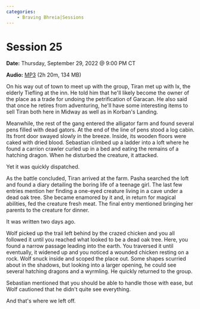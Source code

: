 ```yaml
---
categories:
    - Braving Bhreia|Sessions
---
```


# Session 25

**Date:** Thursday, September 29, 2022 @ 9:00 PM CT

**Audio:** [MP3](https://drive.google.com/file/d/1hWXlN_eNTcCAb3qlgQj4Z8n4Mx_diIGr/view?usp=drivesdk) (2h 20m, 134 MB)

On his way out of town to meet up with the group, Tiran met up with Ix, the elderly Tiefling at the inn. He told him that he'll likely become the owner of the place as a trade for undoing the petrification of Garacan. He also said that once he retires from adventuring, he'll have some interesting items to sell Tiran both here in Midway as well as in Korban's Landing.

Meanwhile, the rest of the gang entered the alligator farm and found several pens filled with dead gators. At the end of the line of pens stood a log cabin. Its front door swayed slowly in the breeze. Inside, its wooden floors were caked with dried blood. Sebastian climbed up a ladder into a loft where he found a carrion crawler curled up in a bed and eating the remains of a hatching dragon. When he disturbed the creature, it attacked.

Yet it was quickly dispatched.

As the battle concluded, Tiran arrived at the farm. Pasha searched the loft and found a diary detailing the boring life of a teenage girl. The last few entries mention her finding a one-eyed creature living in a cave under a dead oak tree. She became enamored by it and, in return for magical abilities, fed the creature fresh meat. The final entry mentioned bringing her parents to the creature for dinner.

It was written two days ago.

Wolf picked up the trail left behind by the crazed chicken and you all followed it until you reached what looked to be a dead oak tree. Here, you found a narrow passage leading into the earth. You traversed it until eventually, it widened up and you noticed a wounded chicken resting on a rock. Wolf snuck inside and scoped the place out. Some shapes scurried about in the shadows, but looking into a larger opening, he could see several hatching dragons and a wyrmling. He quickly returned to the group.

Sebastian mentioned that you should be able to handle those with ease, but Wolf cautioned that he didn't quite see everything.

And that's where we left off.
